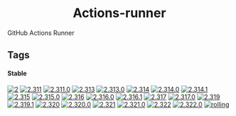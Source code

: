 <!---
NOTE: AUTO-GENERATED FILE
to edit this file, instead edit its template at: ./github/scripts/templates/container/README.md.j2
-->
<div align="center">

# Actions-runner

</div>

GitHub Actions Runner

## Tags

#### Stable



[![2](https://img.shields.io/badge/2-blue?style=flat-square)](https://github.com/shamubernetes/containers/pkgs/container/actions-runner/361970475?tag=2)
 [![2.311](https://img.shields.io/badge/2.311-blue?style=flat-square)](https://github.com/shamubernetes/containers/pkgs/container/actions-runner/167754895?tag=2.311)
 [![2.311.0](https://img.shields.io/badge/2.311.0-blue?style=flat-square)](https://github.com/shamubernetes/containers/pkgs/container/actions-runner/167754895?tag=2.311.0)
 [![2.313](https://img.shields.io/badge/2.313-blue?style=flat-square)](https://github.com/shamubernetes/containers/pkgs/container/actions-runner/183261826?tag=2.313)
 [![2.313.0](https://img.shields.io/badge/2.313.0-blue?style=flat-square)](https://github.com/shamubernetes/containers/pkgs/container/actions-runner/183261826?tag=2.313.0)
 [![2.314](https://img.shields.io/badge/2.314-blue?style=flat-square)](https://github.com/shamubernetes/containers/pkgs/container/actions-runner/185960221?tag=2.314)
 [![2.314.0](https://img.shields.io/badge/2.314.0-blue?style=flat-square)](https://github.com/shamubernetes/containers/pkgs/container/actions-runner/183690725?tag=2.314.0)
 [![2.314.1](https://img.shields.io/badge/2.314.1-blue?style=flat-square)](https://github.com/shamubernetes/containers/pkgs/container/actions-runner/185960221?tag=2.314.1)
 [![2.315](https://img.shields.io/badge/2.315-blue?style=flat-square)](https://github.com/shamubernetes/containers/pkgs/container/actions-runner/198831628?tag=2.315)
 [![2.315.0](https://img.shields.io/badge/2.315.0-blue?style=flat-square)](https://github.com/shamubernetes/containers/pkgs/container/actions-runner/198831628?tag=2.315.0)
 [![2.316](https://img.shields.io/badge/2.316-blue?style=flat-square)](https://github.com/shamubernetes/containers/pkgs/container/actions-runner/211421431?tag=2.316)
 [![2.316.0](https://img.shields.io/badge/2.316.0-blue?style=flat-square)](https://github.com/shamubernetes/containers/pkgs/container/actions-runner/207436482?tag=2.316.0)
 [![2.316.1](https://img.shields.io/badge/2.316.1-blue?style=flat-square)](https://github.com/shamubernetes/containers/pkgs/container/actions-runner/211421431?tag=2.316.1)
 [![2.317](https://img.shields.io/badge/2.317-blue?style=flat-square)](https://github.com/shamubernetes/containers/pkgs/container/actions-runner/230624255?tag=2.317)
 [![2.317.0](https://img.shields.io/badge/2.317.0-blue?style=flat-square)](https://github.com/shamubernetes/containers/pkgs/container/actions-runner/230624255?tag=2.317.0)
 [![2.319](https://img.shields.io/badge/2.319-blue?style=flat-square)](https://github.com/shamubernetes/containers/pkgs/container/actions-runner/270227043?tag=2.319)
 [![2.319.1](https://img.shields.io/badge/2.319.1-blue?style=flat-square)](https://github.com/shamubernetes/containers/pkgs/container/actions-runner/270227043?tag=2.319.1)
 [![2.320](https://img.shields.io/badge/2.320-blue?style=flat-square)](https://github.com/shamubernetes/containers/pkgs/container/actions-runner/283823130?tag=2.320)
 [![2.320.0](https://img.shields.io/badge/2.320.0-blue?style=flat-square)](https://github.com/shamubernetes/containers/pkgs/container/actions-runner/283823130?tag=2.320.0)
 [![2.321](https://img.shields.io/badge/2.321-blue?style=flat-square)](https://github.com/shamubernetes/containers/pkgs/container/actions-runner/318953272?tag=2.321)
 [![2.321.0](https://img.shields.io/badge/2.321.0-blue?style=flat-square)](https://github.com/shamubernetes/containers/pkgs/container/actions-runner/318953272?tag=2.321.0)
 [![2.322](https://img.shields.io/badge/2.322-blue?style=flat-square)](https://github.com/shamubernetes/containers/pkgs/container/actions-runner/361970475?tag=2.322)
 [![2.322.0](https://img.shields.io/badge/2.322.0-blue?style=flat-square)](https://github.com/shamubernetes/containers/pkgs/container/actions-runner/361970475?tag=2.322.0)
 [![rolling](https://img.shields.io/badge/rolling-green?style=flat-square)](https://github.com/shamubernetes/containers/pkgs/container/actions-runner/361970475?tag=rolling)
